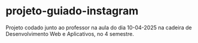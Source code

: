 # projeto-guiado-instagram

Projeto codado junto ao professor na aula do dia 10-04-2025 na cadeira de Desenvolvimento Web e Aplicativos, no 4 semestre.
